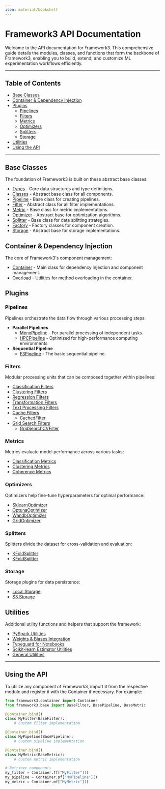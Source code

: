 ```yaml
---
icon: material/bookshelf
---
```


# Framework3 API Documentation

Welcome to the API documentation for Framework3. This comprehensive guide details the modules, classes, and functions that form the backbone of Framework3, enabling you to build, extend, and customize ML experimentation workflows efficiently.

---

## Table of Contents

- [Base Classes](#base-classes)
- [Container & Dependency Injection](#container-dependency-injection)
- [Plugins](#plugins)
  - [Pipelines](#pipelines)
  - [Filters](#filters)
  - [Metrics](#metrics)
  - [Optimizers](#optimizers)
  - [Splitters](#splitters)
  - [Storage](#storage)
- [Utilities](#utilities)
- [Using the API](#using-the-api)

---

## Base Classes

The foundation of Framework3 is built on these abstract base classes:

- [Types](base/base_types.md) - Core data structures and type definitions.
- [Classes](base/base_plugin.md) - Abstract base class for all components.
- [Pipeline](base/base_pipelines.md) - Base class for creating pipelines.
- [Filter](base/base_filter.md) - Abstract class for all filter implementations.
- [Metric](base/base_metric.md) - Base class for metric implementations.
- [Optimizer](base/base_optimizer.md) - Abstract base for optimization algorithms.
- [Splitter](base/base_splitter.md) - Base class for data splitting strategies.
- [Factory](base/base_factory.md) - Factory classes for component creation.
- [Storage](base/base_storage.md) - Abstract base for storage implementations.

## Container & Dependency Injection

The core of Framework3's component management:

- [Container](container/container.md) - Main class for dependency injection and component management.
- [Overload](container/overload.md) - Utilities for method overloading in the container.

## Plugins

### Pipelines

Pipelines orchestrate the data flow through various processing steps:

- **Parallel Pipelines**
  - [MonoPipeline](plugins/pipelines/parallel/mono_pipeline.md) - For parallel processing of independent tasks.
  - [HPCPipeline](plugins/pipelines/parallel/hpc_pipeline.md) - Optimized for high-performance computing environments.
- **Sequential Pipeline**
  - [F3Pipeline](plugins/pipelines/sequential/f3_pipeline.md) - The basic sequential pipeline.

### Filters

Modular processing units that can be composed together within pipelines:

- [Classification Filters](plugins/filters/classification.md)
- [Clustering Filters](plugins/filters/clustering.md)
- [Regression Filters](plugins/filters/regression.md)
- [Transformation Filters](plugins/filters/transformation.md)
- [Text Processing Filters](plugins/filters/text_processing.md)
- [Cache Filters](plugins/filters/cache.md)
  - [CachedFilter](plugins/filters/cache.md)
- [Grid Search Filters](plugins/filters/grid_search.md)
  - [GridSearchCVFilter](plugins/filters/grid_search.md)

### Metrics

Metrics evaluate model performance across various tasks:

- [Classification Metrics](plugins/metrics/classification.md)
- [Clustering Metrics](plugins/metrics/clustering.md)
- [Coherence Metrics](plugins/metrics/coherence.md)

### Optimizers

Optimizers help fine-tune hyperparameters for optimal performance:

- [SklearnOptimizer](plugins/optimizers/sklearn_optimizer.md)
- [OptunaOptimizer](plugins/optimizers/optuna_optimizer.md)
- [WandbOptimizer](plugins/optimizers/wandb_optimizer.md)
- [GridOptimizer](plugins/optimizers/grid_optimizer.md)

### Splitters

Splitters divide the dataset for cross-validation and evaluation:

- [KFoldSplitter](plugins/splitters/kfold_splitter.md)
- [KFoldSplitter](plugins/splitters/stratified_kfold_splitter.md)

### Storage

Storage plugins for data persistence:

- [Local Storage](plugins/storage/local.md)
- [S3 Storage](plugins/storage/s3.md)

## Utilities

Additional utility functions and helpers that support the framework:

- [PySpark Utilities](utils/pyspark.md)
- [Weights & Biases Integration](utils/wandb.md)
- [Typeguard for Notebooks](utils/typeguard.md)
- [Scikit-learn Estimator Utilities](utils/sklearn.md)
- [General Utilities](utils/utils.md)

---

## Using the API

To utilize any component of Framework3, import it from the respective module and register it with the Container if necessary. For example:

```python
from framework3.container import Container
from framework3.base import BaseFilter, BasePipeline, BaseMetric

@Container.bind()
class MyFilter(BaseFilter):
    # Custom filter implementation

@Container.bind()
class MyPipeline(BasePipeline):
    # Custom pipeline implementation

@Container.bind()
class MyMetric(BaseMetric):
    # Custom metric implementation

# Retrieve components
my_filter = Container.ff["MyFilter"]()
my_pipeline = Container.pf["MyPipeline"]()
my_metric = Container.mf["MyMetric"]()

```

